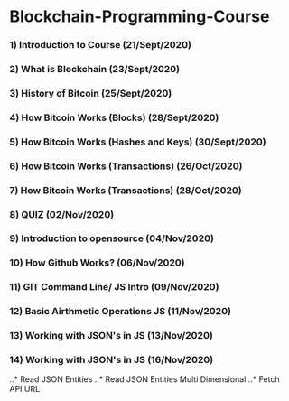 # Blockchain-Programming-Course

### 1) Introduction to Course (21/Sept/2020)
### 2) What is Blockchain (23/Sept/2020)
### 3) History of Bitcoin (25/Sept/2020)
### 4) How Bitcoin Works (Blocks) (28/Sept/2020)
### 5) How Bitcoin Works (Hashes and Keys) (30/Sept/2020)
### 6) How Bitcoin Works (Transactions) (26/Oct/2020)
### 7) How Bitcoin Works (Transactions) (28/Oct/2020)
### 8) QUIZ (02/Nov/2020)
### 9) Introduction to opensource (04/Nov/2020)
### 10) How Github Works? (06/Nov/2020)
### 11) GIT Command Line/ JS Intro (09/Nov/2020)
### 12) Basic Airthmetic Operations JS (11/Nov/2020)
### 13) Working with JSON's in JS (13/Nov/2020)
### 14) Working with JSON's in JS (16/Nov/2020)
..* Read JSON Entities
..* Read JSON Entities Multi Dimensional
..* Fetch API URL
